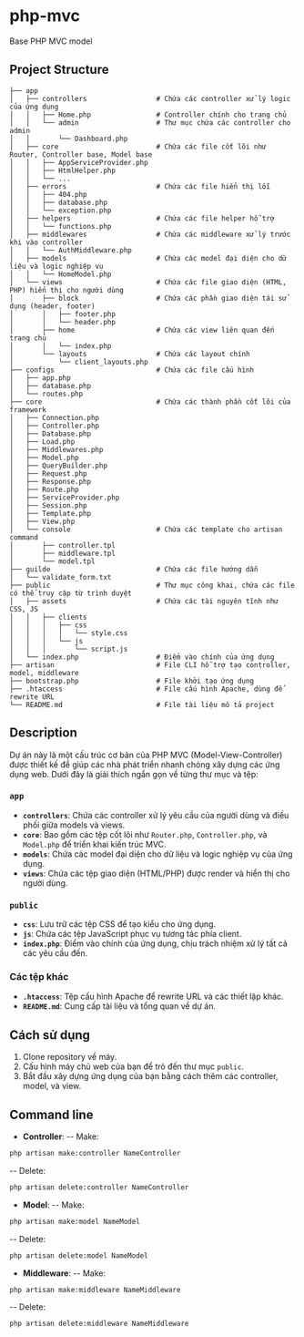 # php-mvc
Base PHP MVC model

## Project Structure

```
├── app
│   ├── controllers                 # Chứa các controller xử lý logic của ứng dụng
│   │   ├── Home.php                # Controller chính cho trang chủ
│   │   └── admin                   # Thư mục chứa các controller cho admin
│   │       └── Dashboard.php
│   ├── core                        # Chứa các file cốt lõi như Router, Controller base, Model base
│   │   ├── AppServiceProvider.php
│   │   ├── HtmlHelper.php
│   │   └── ...
│   ├── errors                      # Chứa các file hiển thị lỗi
│   │   ├── 404.php
│   │   ├── database.php
│   │   └── exception.php
│   ├── helpers                     # Chứa các file helper hỗ trợ
│   │   └── functions.php
│   ├── middlewares                 # Chứa các middleware xử lý trước khi vào controller
│   │   └── AuthMiddleware.php
│   ├── models                      # Chứa các model đại diện cho dữ liệu và logic nghiệp vụ
│   │   └── HomeModel.php
│   └── views                       # Chứa các file giao diện (HTML, PHP) hiển thị cho người dùng
│       ├── block                   # Chứa các phần giao diện tái sử dụng (header, footer)
│       │   ├── footer.php
│       │   └── header.php
│       ├── home                    # Chứa các view liên quan đến trang chủ
│       │   └── index.php
│       └── layouts                 # Chứa các layout chính
│           └── client_layouts.php
├── configs                         # Chứa các file cấu hình
│   ├── app.php
│   ├── database.php
│   └── routes.php
├── core                            # Chứa các thành phần cốt lõi của framework
│   ├── Connection.php
│   ├── Controller.php
│   ├── Database.php
│   ├── Load.php
│   ├── Middlewares.php
│   ├── Model.php
│   ├── QueryBuilder.php
│   ├── Request.php
│   ├── Response.php
│   ├── Route.php
│   ├── ServiceProvider.php
│   ├── Session.php
│   ├── Template.php
│   ├── View.php
│   └── console                     # Chứa các template cho artisan command
│       ├── controller.tpl
│       ├── middleware.tpl
│       └── model.tpl
├── guilde                          # Chứa các file hướng dẫn
│   └── validate_form.txt
├── public                          # Thư mục công khai, chứa các file có thể truy cập từ trình duyệt
│   ├── assets                      # Chứa các tài nguyên tĩnh như CSS, JS
│   │   ├── clients
│   │   │   ├── css
│   │   │   │   └── style.css
│   │   │   └── js
│   │   │       └── script.js
│   └── index.php                   # Điểm vào chính của ứng dụng
├── artisan                         # File CLI hỗ trợ tạo controller, model, middleware
├── bootstrap.php                   # File khởi tạo ứng dụng
├── .htaccess                       # File cấu hình Apache, dùng để rewrite URL
└── README.md                       # File tài liệu mô tả project
```

## Description

Dự án này là một cấu trúc cơ bản của PHP MVC (Model-View-Controller) được thiết kế để giúp các nhà phát triển nhanh chóng xây dựng các ứng dụng web. Dưới đây là giải thích ngắn gọn về từng thư mục và tệp:

### `app`
- **`controllers`**: Chứa các controller xử lý yêu cầu của người dùng và điều phối giữa models và views.
- **`core`**: Bao gồm các tệp cốt lõi như `Router.php`, `Controller.php`, và `Model.php` để triển khai kiến trúc MVC.
- **`models`**: Chứa các model đại diện cho dữ liệu và logic nghiệp vụ của ứng dụng.
- **`views`**: Chứa các tệp giao diện (HTML/PHP) được render và hiển thị cho người dùng.

### `public`
- **`css`**: Lưu trữ các tệp CSS để tạo kiểu cho ứng dụng.
- **`js`**: Chứa các tệp JavaScript phục vụ tương tác phía client.
- **`index.php`**: Điểm vào chính của ứng dụng, chịu trách nhiệm xử lý tất cả các yêu cầu đến.

### Các tệp khác
- **`.htaccess`**: Tệp cấu hình Apache để rewrite URL và các thiết lập khác.
- **`README.md`**: Cung cấp tài liệu và tổng quan về dự án.

## Cách sử dụng

1. Clone repository về máy.
3. Cấu hình máy chủ web của bạn để trỏ đến thư mục `public`.
4. Bắt đầu xây dựng ứng dụng của bạn bằng cách thêm các controller, model, và view.

## Command line
- **Controller**:
-- Make:
```bash
php artisan make:controller NameController
```
-- Delete:
```bash
php artisan delete:controller NameController
```

- **Model**:
-- Make:
```bash
php artisan make:model NameModel
```
-- Delete:
```bash
php artisan delete:model NameModel
```

- **Middleware**:
-- Make:
```bash
php artisan make:middleware NameMiddleware
```
-- Delete:
```bash
php artisan delete:middleware NameMiddleware
```
